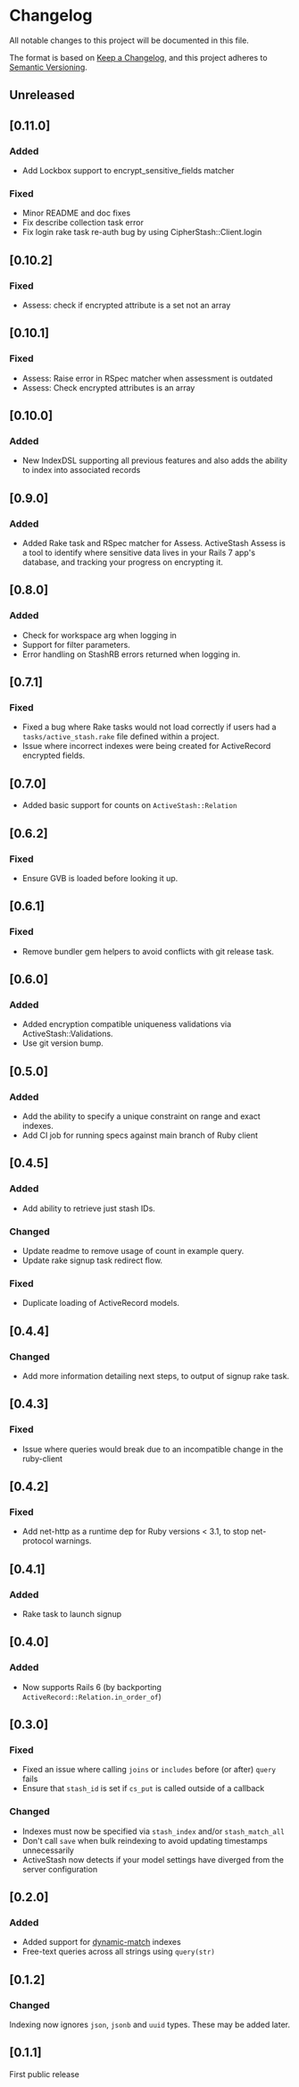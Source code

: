 # Changelog

All notable changes to this project will be documented in this file.

The format is based on [Keep a Changelog](https://keepachangelog.com/en/1.0.0/),
and this project adheres to [Semantic Versioning](https://semver.org/spec/v2.0.0.html).

## Unreleased

## [0.11.0]

### Added

* Add Lockbox support to encrypt_sensitive_fields matcher

### Fixed

* Minor README and doc fixes
* Fix describe collection task error
* Fix login rake task re-auth bug by using CipherStash::Client.login

## [0.10.2]

### Fixed

* Assess: check if encrypted attribute is a set not an array

## [0.10.1]

### Fixed

* Assess: Raise error in RSpec matcher when assessment is outdated
* Assess: Check encrypted attributes is an array

## [0.10.0]

### Added

* New IndexDSL supporting all previous features and also adds the ability to index into associated records

## [0.9.0]

### Added

* Added Rake task and RSpec matcher for Assess. ActiveStash Assess is a tool to identify where sensitive data lives in your Rails 7 app's database, and tracking your progress on encrypting it.

## [0.8.0]

### Added

* Check for workspace arg when logging in
* Support for filter parameters.
* Error handling on StashRB errors returned when logging in.

## [0.7.1]

### Fixed

* Fixed a bug where Rake tasks would not load correctly if users had a `tasks/active_stash.rake` file defined within a project.
* Issue where incorrect indexes were being created for ActiveRecord encrypted fields.

## [0.7.0]

* Added basic support for counts on `ActiveStash::Relation`

## [0.6.2]

### Fixed

* Ensure GVB is loaded before looking it up.

## [0.6.1]

### Fixed

* Remove bundler gem helpers to avoid conflicts with git release task.

## [0.6.0]

### Added

* Added encryption compatible uniqueness validations via ActiveStash::Validations.
* Use git version bump.

## [0.5.0]

### Added

* Add the ability to specify a unique constraint on range and exact indexes.
* Add CI job for running specs against main branch of Ruby client

## [0.4.5]

### Added

* Add ability to retrieve just stash IDs.

### Changed

* Update readme to remove usage of count in example query.
* Update rake signup task redirect flow.

### Fixed

* Duplicate loading of ActiveRecord models.

## [0.4.4]

### Changed

* Add more information detailing next steps, to output of signup rake task.

## [0.4.3]

### Fixed

* Issue where queries would break due to an incompatible change in the ruby-client

## [0.4.2]

### Fixed

* Add net-http as a runtime dep for Ruby versions < 3.1, to stop net-protocol warnings.

## [0.4.1]

### Added

* Rake task to launch signup

## [0.4.0]

### Added

* Now supports Rails 6 (by backporting `ActiveRecord::Relation.in_order_of`)

## [0.3.0]

### Fixed

* Fixed an issue where calling `joins` or `includes` before (or after) `query` fails
* Ensure that `stash_id` is set if `cs_put` is called outside of a callback

### Changed

* Indexes must now be specified via `stash_index` and/or `stash_match_all`
* Don't call `save` when bulk reindexing to avoid updating timestamps unnecessarily
* ActiveStash now detects if your model settings have diverged from the server configuration

## [0.2.0]

### Added

* Added support for [dynamic-match](https://docs.cipherstash.com/reference/index-types/dynamicmatch.html) indexes
* Free-text queries across all strings using `query(str)`

## [0.1.2]

### Changed

Indexing now ignores `json`, `jsonb` and `uuid` types. These may be added later.

## [0.1.1]

First public release
